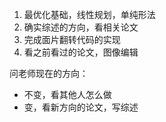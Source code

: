 1. 最优化基础，线性规划，单纯形法
2. 确实综述的方向，看相关论文
3. 完成面片翻转代码的实现
4. 看之前看过的论文，图像编辑

问老师现在的方向：

- 不变，看其他人怎么做
- 变，看新方向的论文，写综述